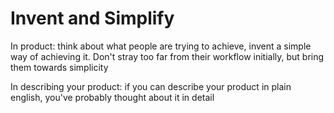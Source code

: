 # Invent and Simplify

In product: think about what people are trying to achieve, invent a simple way of achieving it. Don't stray too far from their workflow initially, but bring them towards simplicity

In describing your product: if you can describe your product in plain english, you've probably thought about it in detail